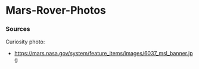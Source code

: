 # Mars-Rover-Photos


### Sources

Curiosity photo:
* https://mars.nasa.gov/system/feature_items/images/6037_msl_banner.jpg
